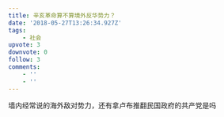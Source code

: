 ```yaml
---
title: 辛亥革命算不算境外反华势力？
date: '2018-05-27T13:26:34.927Z'
tags:
    - 社会
upvote: 3
downvote: 0
follow: 3
comments:
    - ''
    - ''
---
```


墙内经常说的海外敌对势力，还有拿卢布推翻民国政府的共产党是吗
